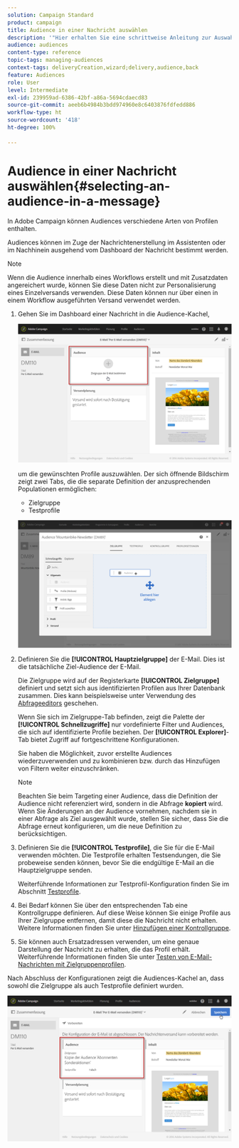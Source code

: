 ```yaml
---
solution: Campaign Standard
product: campaign
title: Audience in einer Nachricht auswählen
description: '"Hier erhalten Sie eine schrittweise Anleitung zur Auswahl von Audiences einer E-Mail: Hauptzielgruppe und Testprofile."'
audience: audiences
content-type: reference
topic-tags: managing-audiences
context-tags: deliveryCreation,wizard;delivery,audience,back
feature: Audiences
role: User
level: Intermediate
exl-id: 239959ad-6386-42bf-a86a-5694cdaecd83
source-git-commit: aeeb6b4984b3bdd974960e8c6403876fdfedd886
workflow-type: ht
source-wordcount: '418'
ht-degree: 100%

---
```


# Audience in einer Nachricht auswählen{#selecting-an-audience-in-a-message}

In Adobe Campaign können Audiences verschiedene Arten von Profilen enthalten.

Audiences können im Zuge der Nachrichtenerstellung im Assistenten oder im Nachhinein ausgehend vom Dashboard der Nachricht bestimmt werden.

>[!NOTE]
>
>Wenn die Audience innerhalb eines Workflows erstellt und mit Zusatzdaten angereichert wurde, können Sie diese Daten nicht zur Personalisierung eines Einzelversands verwenden. Diese Daten können nur über einen in einem Workflow ausgeführten Versand verwendet werden.

1. Gehen Sie im Dashboard einer Nachricht in die Audience-Kachel,

   ![](assets/delivery_audience_definition_1.png)

   um die gewünschten Profile auszuwählen. Der sich öffnende Bildschirm zeigt zwei Tabs, die die separate Definition der anzusprechenden Populationen ermöglichen:

   * Zielgruppe
   * Testprofile

   ![](assets/delivery_audience_definition_2.png)

1. Definieren Sie die **[!UICONTROL Hauptzielgruppe]** der E-Mail. Dies ist die tatsächliche Ziel-Audience der E-Mail.

   Die Zielgruppe wird auf der Registerkarte **[!UICONTROL Zielgruppe]** definiert und setzt sich aus identifizierten Profilen aus Ihrer Datenbank zusammen. Dies kann beispielsweise unter Verwendung des [Abfrageeditors](../../automating/using/editing-queries.md#creating-queries) geschehen.

   Wenn Sie sich im Zielgruppe-Tab befinden, zeigt die Palette der **[!UICONTROL Schnellzugriffe]** nur vordefinierte Filter und Audiences, die sich auf identifizierte Profile beziehen. Der **[!UICONTROL Explorer]**-Tab bietet Zugriff auf fortgeschrittene Konfigurationen.

   Sie haben die Möglichkeit, zuvor erstellte Audiences wiederzuverwenden und zu kombinieren bzw. durch das Hinzufügen von Filtern weiter einzuschränken.

   >[!NOTE]
   >
   >Beachten Sie beim Targeting einer Audience, dass die Definition der Audience nicht referenziert wird, sondern in die Abfrage **kopiert** wird. Wenn Sie Änderungen an der Audience vornehmen, nachdem sie in einer Abfrage als Ziel ausgewählt wurde, stellen Sie sicher, dass Sie die Abfrage erneut konfigurieren, um die neue Definition zu berücksichtigen.

1. Definieren Sie die **[!UICONTROL Testprofile]**, die Sie für die E-Mail verwenden möchten. Die Testprofile erhalten Testsendungen, die Sie probeweise senden können, bevor Sie die endgültige E-Mail an die Hauptzielgruppe senden.

   Weiterführende Informationen zur Testprofil-Konfiguration finden Sie im Abschnitt [Testprofile](../../audiences/using/managing-test-profiles.md).

1. Bei Bedarf können Sie über den entsprechenden Tab eine Kontrollgruppe definieren. Auf diese Weise können Sie einige Profile aus Ihrer Zielgruppe entfernen, damit diese die Nachricht nicht erhalten. Weitere Informationen finden Sie unter [Hinzufügen einer Kontrollgruppe](../../sending/using/control-group.md).

1. Sie können auch Ersatzadressen verwenden, um eine genaue Darstellung der Nachricht zu erhalten, die das Profil erhält.  Weiterführende Informationen finden Sie unter [Testen von E-Mail-Nachrichten mit Zielgruppenprofilen](../../sending/using/testing-messages-using-target.md).

Nach Abschluss der Konfigurationen zeigt die Audiences-Kachel an, dass sowohl die Zielgruppe als auch Testprofile definiert wurden.

![](assets/delivery_audience_definition_3.png)
